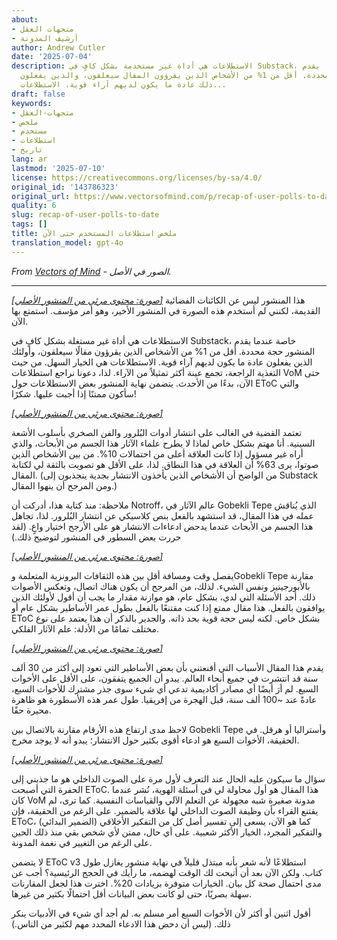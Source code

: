 ```yaml
---
about:
- متجهات العقل
- أرشيف المدونة
author: Andrew Cutler
date: '2025-07-04'
description: الاستطلاعات هي أداة غير مستخدمة بشكل كافٍ في Substack، خاصة عندما يقدم
  المنشور حجة محددة. أقل من 1% من الأشخاص الذين يقرؤون المقال سيعلقون، والذين يفعلون
  ذلك عادة ما يكون لديهم آراء قوية. الاستطلاعات...
draft: false
keywords:
- متجهات-العقل
- ملخص
- مستخدم
- استطلاعات
- تاريخ
lang: ar
lastmod: '2025-07-10'
license: https://creativecommons.org/licenses/by-sa/4.0/
original_id: '143786323'
original_url: https://www.vectorsofmind.com/p/recap-of-user-polls-to-date
quality: 6
slug: recap-of-user-polls-to-date
tags: []
title: ملخص استطلاعات المستخدم حتى الآن
translation_model: gpt-4o
---
```


*From [Vectors of Mind](https://www.vectorsofmind.com/p/recap-of-user-polls-to-date) - الصور في الأصل.*

---

[*[صورة: محتوى مرئي من المنشور الأصلي]*](https://substackcdn.com/image/fetch/$s_!HulP!,f_auto,q_auto:good,fl_progressive:steep/https%3A%2F%2Fsubstack-post-media.s3.amazonaws.com%2Fpublic%2Fimages%2Fb831cc4f-276f-4863-8943-c05a95e2a34b_2464x1856.png) هذا المنشور ليس عن الكائنات الفضائية القديمة، لكنني لم أستخدم هذه الصورة في المنشور الأخير، وهو أمر مؤسف. استمتع بها الآن.

الاستطلاعات هي أداة غير مستغلة بشكل كافٍ في Substack، خاصة عندما يقدم المنشور حجة محددة. أقل من 1% من الأشخاص الذين يقرؤون مقالًا سيعلقون، وأولئك الذين يفعلون عادة ما يكون لديهم آراء قوية. الاستطلاعات هي الخيار السهل. من حيث التغذية الراجعة، تجمع عينة أكثر تمثيلاً من الآراء. لذا، دعونا نراجع استطلاعات VoM حتى الآن، بدءًا من الأحدث. يتضمن نهاية المنشور بعض الاستطلاعات حول EToC والتي سأكون ممتنًا إذا أجبت عليها. شكرًا!

[*[صورة: محتوى مرئي من المنشور الأصلي]*](https://substackcdn.com/image/fetch/$s_!sZZ1!,f_auto,q_auto:good,fl_progressive:steep/https%3A%2F%2Fsubstack-post-media.s3.amazonaws.com%2Fpublic%2Fimages%2F4043d932-e44d-42a6-9a1b-fe668baa2799_612x407.png)

تعتمد القضية في الغالب على انتشار أدوات البُلرور والفن الصخري بأسلوب الأشعة السينية. أنا مهتم بشكل خاص لماذا لا يطرح علماء الآثار هذا الجسم من الأبحاث، والذي أراه غير مسؤول إذا كانت العلاقة أعلى من احتمالات 10%. من بين الأشخاص الذين صوتوا، يرى 63% أن العلاقة في هذا النطاق. لذا، على الأقل هو تصويت بالثقة لي لكتابة المقال. (من الواضح أن الأشخاص الذين يأخذون الانتشار بجدية ينجذبون إلى Substack ومن المرجح أن ينهوا المقال.)

ملاحظة: منذ كتابة هذا، أدركت أن Notroff، عالم الآثار في Gobekli Tepe الذي يُناقش عمله في هذا المقال، قد استشهد بالفعل بنص كلاسيكي عن انتشار البُلرور. لذا، تجاهل هذا الجسم من الأبحاث عندما يدحض ادعاءات الانتشار هو على الأرجح اختيار واعٍ. (لقد حررت بعض السطور في المنشور لتوضيح ذلك.)

[*[صورة: محتوى مرئي من المنشور الأصلي]*](https://substackcdn.com/image/fetch/$s_!9UcM!,f_auto,q_auto:good,fl_progressive:steep/https%3A%2F%2Fsubstack-post-media.s3.amazonaws.com%2Fpublic%2Fimages%2Fd5834ce3-004d-4f44-b6d0-0744539a9f91_607x449.png)

يفصل وقت ومسافة أقل بين هذه الثقافات البرونزية المتعلمة وGobekli Tepe مقارنة بالأبورجينيز ونفس الشيء. لذلك، من المرجح أن يكون هناك اتصال، وتعكس الأصوات ذلك. أحد الأسئلة التي لدي، بشكل عام، هو موازنة مقدار ما يجب أن أقول لأولئك الذين يوافقون بالفعل. هذا مقال ممتع إذا كنت مقتنعًا بالفعل بطول عمر الأساطير بشكل عام أو EToC بشكل خاص. لكنه ليس حجة قوية بحد ذاته. والجدير بالذكر أن هذا يعتمد على نوع مختلف تمامًا من الأدلة: علم الآثار الفلكي.

[*[صورة: محتوى مرئي من المنشور الأصلي]*](https://substackcdn.com/image/fetch/$s_!4zQb!,f_auto,q_auto:good,fl_progressive:steep/https%3A%2F%2Fsubstack-post-media.s3.amazonaws.com%2Fpublic%2Fimages%2F237edba7-5f3d-46f3-8dd5-a74c7c6143be_610x430.png)

يقدم هذا المقال الأسباب التي أقنعتني بأن بعض الأساطير التي تعود إلى أكثر من 30 ألف سنة قد انتشرت في جميع أنحاء العالم. يبدو أن الجميع يتفقون، على الأقل على الأخوات السبع. لم أرَ أيضًا أي مصادر أكاديمية تدعي أي شيء سوى جذر مشترك للأخوات السبع، عادةً عند ~100 ألف سنة، قبل الهجرة من إفريقيا. طول عمر هذه الأسطورة هو ظاهرة محيرة حقًا.

لاحظ مدى ارتفاع هذه الأرقام مقارنة بالاتصال بين Gobekli Tepe وأستراليا أو هرقل. في الحقيقة، الأخوات السبع هو ادعاء أقوى بكثير حول الانتشار؛ يبدو أنه لا يوجد مخرج.

[*[صورة: محتوى مرئي من المنشور الأصلي]*](https://substackcdn.com/image/fetch/$s_!JfIG!,f_auto,q_auto:good,fl_progressive:steep/https%3A%2F%2Fsubstack-post-media.s3.amazonaws.com%2Fpublic%2Fimages%2F79b85c18-dc4d-4ac5-a8a5-cc387cfb4d90_609x780.png)

سؤال ما سيكون عليه الحال عند التعرف لأول مرة على الصوت الداخلي هو ما جذبني إلى الحفرة التي أصبحت EToC. هذا المقال هو أول محاولة لي في أسئلة الهوية، نُشر عندما كان VoM مدونة صغيرة شبه مجهولة عن التعلم الآلي والقياسات النفسية. كما ترى، لم يقتنع القراء بأن وظيفة الصوت الداخلي لها علاقة بالضمير. على الرغم من الحقيقة، فإن EToC، كما هو الآن، يسعى إلى تفسير أصل كل من التفكير الأخلاقي (الضمير البدائي) والتفكير المجرد، الخيار الأكثر شعبية. على أي حال، ممتن لأي شخص بقي منذ ذلك الحين على الرغم من التغيير في نغمة المدونة.

لا يتضمن EToC v3 استطلاعًا لأنه شعر بأنه مبتذل قليلاً في نهاية منشور يغازل طول كتاب. ولكن الآن بعد أن أتيحت لك الوقت لهضمه، ما رأيك في الحجج الرئيسية؟ أجب عن مدى احتمال صحة كل بيان. الخيارات متوفرة بزيادات 20%. اخترت هذا لجعل المقارنات سهلة بصريًا، حتى لو كانت بعض البيانات أقل احتمالًا بكثير من غيرها.

أقول اثنين أو أكثر لأن الأخوات السبع أمر مسلم به. لم أجد أي شيء في الأدبيات ينكر ذلك. (ليس أن دحض هذا الادعاء المحدد مهم لكثير من الناس.)